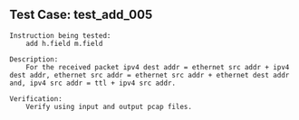 Test Case: test_add_005
-----------------------

    Instruction being tested:
        add h.field m.field

    Description:
		For the received packet ipv4 dest addr = ethernet src addr + ipv4 dest addr, ethernet src addr = ethernet src addr + ethernet dest addr and, ipv4 src addr = ttl + ipv4 src addr.

    Verification:
        Verify using input and output pcap files.
